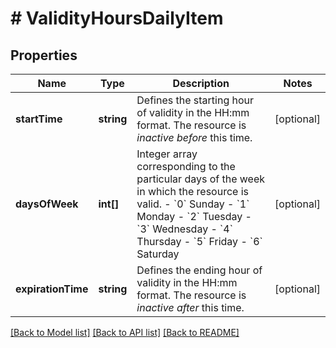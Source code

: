 # # ValidityHoursDailyItem

## Properties

Name | Type | Description | Notes
------------ | ------------- | ------------- | -------------
**startTime** | **string** | Defines the starting hour of validity in the HH:mm format. The resource is *inactive before* this time. | [optional]
**daysOfWeek** | **int[]** | Integer array corresponding to the particular days of the week in which the resource is valid.  - &#x60;0&#x60; Sunday - &#x60;1&#x60; Monday - &#x60;2&#x60; Tuesday - &#x60;3&#x60;  Wednesday - &#x60;4&#x60; Thursday - &#x60;5&#x60; Friday - &#x60;6&#x60; Saturday | [optional]
**expirationTime** | **string** | Defines the ending hour of validity in the HH:mm format. The resource is *inactive after* this time. | [optional]

[[Back to Model list]](../../README.md#models) [[Back to API list]](../../README.md#endpoints) [[Back to README]](../../README.md)

